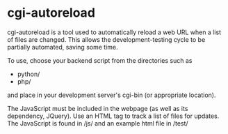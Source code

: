 cgi-autoreload
==============

cgi-autoreload is a tool used to automatically reload a web URL when a list of files are changed. This allows the development-testing cycle to be partially automated, saving some time.

To use, choose your backend script from the directories such as 
* python/
* php/

and place in your development server's cgi-bin (or appropriate location).

The JavaScript must be included in the webpage (as well as its dependency, JQuery). Use an HTML <meta> tag to track a list of files for updates.
The JavaScript is found in /js/ and an example html file in /test/
